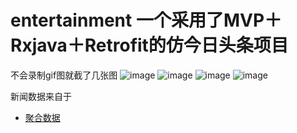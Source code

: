 # entertainment 一个采用了MVP＋Rxjava＋Retrofit的仿今日头条项目
不会录制gif图就截了几张图
![image](https://github.com/7hundeR/entertainment/tree/master/screens/main.jpg)
![image](https://github.com/7hundeR/entertainment/tree/master/screens/newsdetail.jpg)
![image](https://github.com/7hundeR/entertainment/tree/master/screens/mychannel.jpg)
![image](https://github.com/7hundeR/entertainment/tree/master/screens/updatechannel.jpg)

新闻数据来自于
- [聚合数据](https://www.juhe.cn/)
